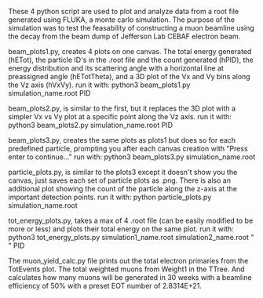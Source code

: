 These 4 python script are used to plot and analyze data from a root file generated using FLUKA, a monte carlo simulation. The purpose of the simulation was to test the 
feasability of constructing a muon beamline using the decay from the beam dump of Jefferson Lab CEBAF electron beam.  

beam_plots1.py, creates 4 plots on one canvas. The total energy generated (hETot), the particle ID's in the .root file and the count generated (hPID), the energy distribution 
and its scattering angle with a horizontal line at preassigned angle (hETotTheta), and a 3D plot of the Vx and Vy bins along the Vz axis (hVxVy). 
run it with: python3 beam_plots1.py simulation_name.root PID

beam_plots2.py, is similar to the first, but it replaces the 3D plot with a simpler Vx vs Vy plot at a specific point along the Vz axis.
run it with: python3 beam_plots2.py simulation_name.root PID

beam_plots3.py, creates the same plots as plots1 but does so for each predefined particle, prompting you after each canvas creation with "Press enter to continue..."
run with: python3 beam_plots3.py simulation_name.root

particle_plots.py, is similar to the plots3 except it doesn't show you the canvas, just saves each set of particle plots as .png. There is also an additional plot showing the count of the particle along the z-axis at the important detection points. 
run it with: python particle_plots.py simulation_name.root

tot_energy_plots.py, takes a max of 4 .root file (can be easily modified to be more or less) and plots their total energy on the same plot.
run it with: python3 tot_energy_plots.py simulation1_name.root simulation2_name.root " " PID 

The muon_yield_calc.py file prints out the total electron primaries from the TotEvents plot. The total weighted muons from Weight1 in the TTree. 
And calculates how many muons will be generated in 30 weeks with a beamline efficiency of 50% with a preset EOT number of 2.8314E+21. 
